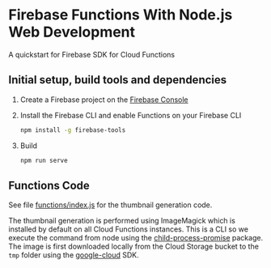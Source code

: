 # Firebase Functions With Node.js Web Development

A quickstart for Firebase SDK for Cloud Functions 

## Initial setup, build tools and dependencies

1. Create a Firebase project on the [Firebase Console](https://console.firebase.google.com)
2. Install the Firebase CLI and enable Functions on your Firebase CLI

    ```bash
    npm install -g firebase-tools
    ```
3. Build 

    ```bash
    npm run serve
    ```
   
## Functions Code

See file [functions/index.js](functions/index.js) for the thumbnail generation code.

The thumbnail generation is performed using ImageMagick which is installed by default on all Cloud Functions instances. This is a CLI so we execute the command from node using the [child-process-promise](https://www.npmjs.com/package/child-process-promise) package. The image is first downloaded locally from the Cloud Storage bucket to the `tmp` folder using the [google-cloud](https://github.com/GoogleCloudPlatform/google-cloud-node) SDK.